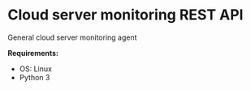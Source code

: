 # Cloud server monitoring REST API
General cloud server monitoring agent

**Requirements:**

 - OS: Linux
 - Python 3

